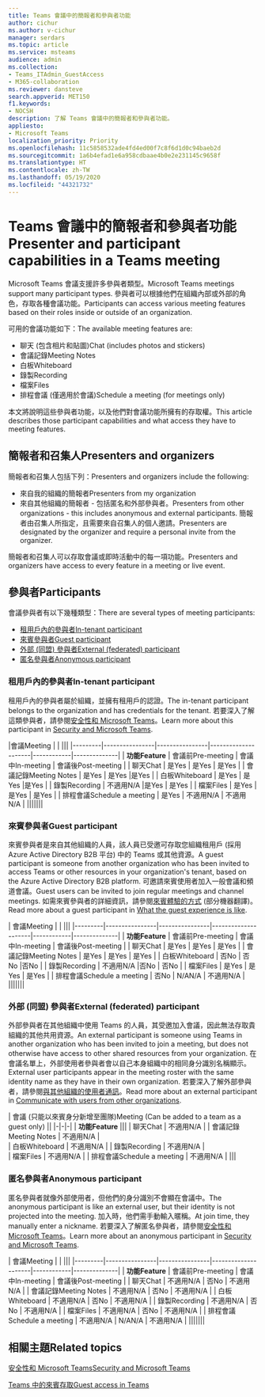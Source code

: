 ```yaml
---
title: Teams 會議中的簡報者和參與者功能
author: cichur
ms.author: v-cichur
manager: serdars
ms.topic: article
ms.service: msteams
audience: admin
ms.collection:
- Teams_ITAdmin_GuestAccess
- M365-collaboration
ms.reviewer: dansteve
search.appverid: MET150
f1.keywords:
- NOCSH
description: 了解 Teams 會議中的簡報者和參與者功能。
appliesto:
- Microsoft Teams
localization_priority: Priority
ms.openlocfilehash: 11c5858532ade4fd4ed00f7c8f6d1d0c94baeb2d
ms.sourcegitcommit: 1a6b4efad1e6a958cdbaae4b0e2e231145c9658f
ms.translationtype: HT
ms.contentlocale: zh-TW
ms.lasthandoff: 05/19/2020
ms.locfileid: "44321732"
---
```

<a name="presenter-and-participant-capabilities-in-a-teams-meeting"></a><span data-ttu-id="24990-103">Teams 會議中的簡報者和參與者功能</span><span class="sxs-lookup"><span data-stu-id="24990-103">Presenter and participant capabilities in a Teams meeting</span></span>
======================================================

<span data-ttu-id="24990-104">Microsoft Teams 會議支援許多參與者類型。</span><span class="sxs-lookup"><span data-stu-id="24990-104">Microsoft Teams meetings support many participant types.</span></span> <span data-ttu-id="24990-105">參與者可以根據他們在組織內部或外部的角色，存取各種會議功能。</span><span class="sxs-lookup"><span data-stu-id="24990-105">Participants can access various meeting features based on their roles inside or outside of an organization.</span></span>

<span data-ttu-id="24990-106">可用的會議功能如下：</span><span class="sxs-lookup"><span data-stu-id="24990-106">The available meeting features are:</span></span>

- <span data-ttu-id="24990-107">聊天 (包含相片和貼圖)</span><span class="sxs-lookup"><span data-stu-id="24990-107">Chat (includes photos and stickers)</span></span>
- <span data-ttu-id="24990-108">會議記錄</span><span class="sxs-lookup"><span data-stu-id="24990-108">Meeting Notes</span></span>
- <span data-ttu-id="24990-109">白板</span><span class="sxs-lookup"><span data-stu-id="24990-109">Whiteboard</span></span>
- <span data-ttu-id="24990-110">錄製</span><span class="sxs-lookup"><span data-stu-id="24990-110">Recording</span></span>
- <span data-ttu-id="24990-111">檔案</span><span class="sxs-lookup"><span data-stu-id="24990-111">Files</span></span>
- <span data-ttu-id="24990-112">排程會議 (僅適用於會議)</span><span class="sxs-lookup"><span data-stu-id="24990-112">Schedule a meeting (for meetings only)</span></span>

<span data-ttu-id="24990-113">本文將說明這些參與者功能，以及他們對會議功能所擁有的存取權。</span><span class="sxs-lookup"><span data-stu-id="24990-113">This article describes those participant capabilities and what access they have to meeting features.</span></span>

## <a name="presenters-and-organizers"></a><span data-ttu-id="24990-114">簡報者和召集人</span><span class="sxs-lookup"><span data-stu-id="24990-114">Presenters and organizers</span></span>

<span data-ttu-id="24990-115">簡報者和召集人包括下列：</span><span class="sxs-lookup"><span data-stu-id="24990-115">Presenters and organizers include the following:</span></span>

- <span data-ttu-id="24990-116">來自我的組織的簡報者</span><span class="sxs-lookup"><span data-stu-id="24990-116">Presenters from my organization</span></span>
- <span data-ttu-id="24990-117">來自其他組織的簡報者 - 包括匿名和外部參與者。</span><span class="sxs-lookup"><span data-stu-id="24990-117">Presenters from other organizations - this includes anonymous and external participants.</span></span> <span data-ttu-id="24990-118">簡報者由召集人所指定，且需要來自召集人的個人邀請。</span><span class="sxs-lookup"><span data-stu-id="24990-118">Presenters are designated by the organizer and require a personal invite from the organizer.</span></span>

<span data-ttu-id="24990-119">簡報者和召集人可以存取會議或即時活動中的每一項功能。</span><span class="sxs-lookup"><span data-stu-id="24990-119">Presenters and organizers have access to every feature in a meeting or live event.</span></span>

## <a name="participants"></a><span data-ttu-id="24990-120">參與者</span><span class="sxs-lookup"><span data-stu-id="24990-120">Participants</span></span>

<span data-ttu-id="24990-121">會議參與者有以下幾種類型：</span><span class="sxs-lookup"><span data-stu-id="24990-121">There are several types of meeting participants:</span></span>

- [<span data-ttu-id="24990-122">租用戶內的參與者</span><span class="sxs-lookup"><span data-stu-id="24990-122">In-tenant participant</span></span>](#in-tenant-participant)
- [<span data-ttu-id="24990-123">來賓參與者</span><span class="sxs-lookup"><span data-stu-id="24990-123">Guest participant</span></span>](#guest-participant)
- [<span data-ttu-id="24990-124">外部 (同盟) 參與者</span><span class="sxs-lookup"><span data-stu-id="24990-124">External (federated) participant</span></span>](#external-federated-participant)
- [<span data-ttu-id="24990-125">匿名參與者</span><span class="sxs-lookup"><span data-stu-id="24990-125">Anonymous participant</span></span>](#anonymous-participant)

### <a name="in-tenant-participant"></a><span data-ttu-id="24990-126">租用戶內的參與者</span><span class="sxs-lookup"><span data-stu-id="24990-126">In-tenant participant</span></span>

<span data-ttu-id="24990-127">租用戶內的參與者屬於組織，並擁有租用戶的認證。</span><span class="sxs-lookup"><span data-stu-id="24990-127">The in-tenant participant belongs to the organization and has credentials for the tenant.</span></span> <span data-ttu-id="24990-128">若要深入了解這類參與者，請參閱[安全性和 Microsoft Teams](teams-security-guide.md#participant-types)。</span><span class="sxs-lookup"><span data-stu-id="24990-128">Learn more about this participant in [Security and Microsoft Teams](teams-security-guide.md#participant-types).</span></span>

|<span data-ttu-id="24990-129">會議</span><span class="sxs-lookup"><span data-stu-id="24990-129">Meeting</span></span>  |  | |||
|---------|----------------|----------------|---------------------|------------|--------------|
| <span data-ttu-id="24990-130">**功能**</span><span class="sxs-lookup"><span data-stu-id="24990-130">**Feature**</span></span>        | <span data-ttu-id="24990-131">會議前</span><span class="sxs-lookup"><span data-stu-id="24990-131">Pre-meeting</span></span> | <span data-ttu-id="24990-132">會議中</span><span class="sxs-lookup"><span data-stu-id="24990-132">In-meeting</span></span> | <span data-ttu-id="24990-133">會議後</span><span class="sxs-lookup"><span data-stu-id="24990-133">Post-meeting</span></span> |
| <span data-ttu-id="24990-134">聊天</span><span class="sxs-lookup"><span data-stu-id="24990-134">Chat</span></span> | <span data-ttu-id="24990-135">是</span><span class="sxs-lookup"><span data-stu-id="24990-135">Yes</span></span> | <span data-ttu-id="24990-136">是</span><span class="sxs-lookup"><span data-stu-id="24990-136">Yes</span></span> | <span data-ttu-id="24990-137">是</span><span class="sxs-lookup"><span data-stu-id="24990-137">Yes</span></span> |
| <span data-ttu-id="24990-138">會議記錄</span><span class="sxs-lookup"><span data-stu-id="24990-138">Meeting Notes</span></span> | <span data-ttu-id="24990-139">是</span><span class="sxs-lookup"><span data-stu-id="24990-139">Yes</span></span> | <span data-ttu-id="24990-140">是</span><span class="sxs-lookup"><span data-stu-id="24990-140">Yes</span></span> |<span data-ttu-id="24990-141">是</span><span class="sxs-lookup"><span data-stu-id="24990-141">Yes</span></span> |
| <span data-ttu-id="24990-142">白板</span><span class="sxs-lookup"><span data-stu-id="24990-142">Whiteboard</span></span> | <span data-ttu-id="24990-143">是</span><span class="sxs-lookup"><span data-stu-id="24990-143">Yes</span></span> | <span data-ttu-id="24990-144">是</span><span class="sxs-lookup"><span data-stu-id="24990-144">Yes</span></span> |<span data-ttu-id="24990-145">是</span><span class="sxs-lookup"><span data-stu-id="24990-145">Yes</span></span> |
| <span data-ttu-id="24990-146">錄製</span><span class="sxs-lookup"><span data-stu-id="24990-146">Recording</span></span> | <span data-ttu-id="24990-147">不適用</span><span class="sxs-lookup"><span data-stu-id="24990-147">N/A</span></span> |<span data-ttu-id="24990-148">是</span><span class="sxs-lookup"><span data-stu-id="24990-148">Yes</span></span> | <span data-ttu-id="24990-149">是</span><span class="sxs-lookup"><span data-stu-id="24990-149">Yes</span></span> |
| <span data-ttu-id="24990-150">檔案</span><span class="sxs-lookup"><span data-stu-id="24990-150">Files</span></span> | <span data-ttu-id="24990-151">是</span><span class="sxs-lookup"><span data-stu-id="24990-151">Yes</span></span> | <span data-ttu-id="24990-152">是</span><span class="sxs-lookup"><span data-stu-id="24990-152">Yes</span></span> | <span data-ttu-id="24990-153">是</span><span class="sxs-lookup"><span data-stu-id="24990-153">Yes</span></span> |
| <span data-ttu-id="24990-154">排程會議</span><span class="sxs-lookup"><span data-stu-id="24990-154">Schedule a meeting</span></span> | <span data-ttu-id="24990-155">是</span><span class="sxs-lookup"><span data-stu-id="24990-155">Yes</span></span> | <span data-ttu-id="24990-156">不適用</span><span class="sxs-lookup"><span data-stu-id="24990-156">N/A</span></span> | <span data-ttu-id="24990-157">不適用</span><span class="sxs-lookup"><span data-stu-id="24990-157">N/A</span></span> |
|||||||

### <a name="guest-participant"></a><span data-ttu-id="24990-158">來賓參與者</span><span class="sxs-lookup"><span data-stu-id="24990-158">Guest participant</span></span>

<span data-ttu-id="24990-159">來賓參與者是來自其他組織的人員，該人員已受邀可存取您組織租用戶 (採用 Azure Active Directory B2B 平台) 中的 Teams 或其他資源。</span><span class="sxs-lookup"><span data-stu-id="24990-159">A guest participant is someone from another organization who has been invited to access Teams or other resources in your organization's tenant, based on the Azure Active Directory B2B platform.</span></span> <span data-ttu-id="24990-160">可邀請來賓使用者加入一般會議和頻道會議。</span><span class="sxs-lookup"><span data-stu-id="24990-160">Guest users can be invited to join regular meetings and channel meetings.</span></span> <span data-ttu-id="24990-161">如需來賓參與者的詳細資訊，請參閱[來賓體驗的方式](guest-experience.md#comparison-of-team-member-and-guest-capabilities) (部分機器翻譯)。</span><span class="sxs-lookup"><span data-stu-id="24990-161">Read more about a guest participant in [What the guest experience is like](guest-experience.md#comparison-of-team-member-and-guest-capabilities).</span></span>

| <span data-ttu-id="24990-162">會議</span><span class="sxs-lookup"><span data-stu-id="24990-162">Meeting</span></span> |  | |||
|---------|----------------|----------------|---------------------|------------|--------------|
| <span data-ttu-id="24990-163">**功能**</span><span class="sxs-lookup"><span data-stu-id="24990-163">**Feature**</span></span>        | <span data-ttu-id="24990-164">會議前</span><span class="sxs-lookup"><span data-stu-id="24990-164">Pre-meeting</span></span> | <span data-ttu-id="24990-165">會議中</span><span class="sxs-lookup"><span data-stu-id="24990-165">In-meeting</span></span> | <span data-ttu-id="24990-166">會議後</span><span class="sxs-lookup"><span data-stu-id="24990-166">Post-meeting</span></span> |
| <span data-ttu-id="24990-167">聊天</span><span class="sxs-lookup"><span data-stu-id="24990-167">Chat</span></span> | <span data-ttu-id="24990-168">是</span><span class="sxs-lookup"><span data-stu-id="24990-168">Yes</span></span> | <span data-ttu-id="24990-169">是</span><span class="sxs-lookup"><span data-stu-id="24990-169">Yes</span></span> | <span data-ttu-id="24990-170">是</span><span class="sxs-lookup"><span data-stu-id="24990-170">Yes</span></span> |
| <span data-ttu-id="24990-171">會議記錄</span><span class="sxs-lookup"><span data-stu-id="24990-171">Meeting Notes</span></span> | <span data-ttu-id="24990-172">是</span><span class="sxs-lookup"><span data-stu-id="24990-172">Yes</span></span> | <span data-ttu-id="24990-173">是</span><span class="sxs-lookup"><span data-stu-id="24990-173">Yes</span></span> | <span data-ttu-id="24990-174">是</span><span class="sxs-lookup"><span data-stu-id="24990-174">Yes</span></span> |
| <span data-ttu-id="24990-175">白板</span><span class="sxs-lookup"><span data-stu-id="24990-175">Whiteboard</span></span> | <span data-ttu-id="24990-176">否</span><span class="sxs-lookup"><span data-stu-id="24990-176">No</span></span> | <span data-ttu-id="24990-177">否</span><span class="sxs-lookup"><span data-stu-id="24990-177">No</span></span> |<span data-ttu-id="24990-178">否</span><span class="sxs-lookup"><span data-stu-id="24990-178">No</span></span> |
| <span data-ttu-id="24990-179">錄製</span><span class="sxs-lookup"><span data-stu-id="24990-179">Recording</span></span> | <span data-ttu-id="24990-180">不適用</span><span class="sxs-lookup"><span data-stu-id="24990-180">N/A</span></span> |<span data-ttu-id="24990-181">否</span><span class="sxs-lookup"><span data-stu-id="24990-181">No</span></span> | <span data-ttu-id="24990-182">否</span><span class="sxs-lookup"><span data-stu-id="24990-182">No</span></span> |
| <span data-ttu-id="24990-183">檔案</span><span class="sxs-lookup"><span data-stu-id="24990-183">Files</span></span> | <span data-ttu-id="24990-184">是</span><span class="sxs-lookup"><span data-stu-id="24990-184">Yes</span></span> | <span data-ttu-id="24990-185">是</span><span class="sxs-lookup"><span data-stu-id="24990-185">Yes</span></span> | <span data-ttu-id="24990-186">是</span><span class="sxs-lookup"><span data-stu-id="24990-186">Yes</span></span> |
| <span data-ttu-id="24990-187">排程會議</span><span class="sxs-lookup"><span data-stu-id="24990-187">Schedule a meeting</span></span> | <span data-ttu-id="24990-188">否</span><span class="sxs-lookup"><span data-stu-id="24990-188">No</span></span> | <span data-ttu-id="24990-189">N/A</span><span class="sxs-lookup"><span data-stu-id="24990-189">N/A</span></span> | <span data-ttu-id="24990-190">不適用</span><span class="sxs-lookup"><span data-stu-id="24990-190">N/A</span></span> |
|||||||

### <a name="external-federated-participant"></a><span data-ttu-id="24990-191">外部 (同盟) 參與者</span><span class="sxs-lookup"><span data-stu-id="24990-191">External (federated) participant</span></span>

<span data-ttu-id="24990-192">外部參與者在其他組織中使用 Teams 的人員，其受邀加入會議，因此無法存取貴組織的其他共用資源。</span><span class="sxs-lookup"><span data-stu-id="24990-192">An external participant is someone using Teams in another organization who has been invited to join a meeting, but does not otherwise have access to other shared resources from your organization.</span></span> <span data-ttu-id="24990-193">在會議名單上，外部使用者參與者會以自己本身組織中的相同身分識別名稱顯示。</span><span class="sxs-lookup"><span data-stu-id="24990-193">External user participants appear in the meeting roster with the same identity name as they have in their own organization.</span></span> <span data-ttu-id="24990-194">若要深入了解外部參與者，請參閱[與其他組織的使用者通訊](communicate-with-users-from-other-organizations.md#external-access)。</span><span class="sxs-lookup"><span data-stu-id="24990-194">Read more about an external participant in [Communicate with users from other organizations](communicate-with-users-from-other-organizations.md#external-access).</span></span>

| <span data-ttu-id="24990-195">會議 (只能以來賓身分新增至團隊)</span><span class="sxs-lookup"><span data-stu-id="24990-195">Meeting (Can be added to a team as a guest only)</span></span> ||
|-|-|-|
| <span data-ttu-id="24990-196">**功能**</span><span class="sxs-lookup"><span data-stu-id="24990-196">**Feature**</span></span> |||
| <span data-ttu-id="24990-197">聊天</span><span class="sxs-lookup"><span data-stu-id="24990-197">Chat</span></span> | <span data-ttu-id="24990-198">不適用</span><span class="sxs-lookup"><span data-stu-id="24990-198">N/A</span></span> |
| <span data-ttu-id="24990-199">會議記錄</span><span class="sxs-lookup"><span data-stu-id="24990-199">Meeting Notes</span></span> | <span data-ttu-id="24990-200">不適用</span><span class="sxs-lookup"><span data-stu-id="24990-200">N/A</span></span> |  
| <span data-ttu-id="24990-201">白板</span><span class="sxs-lookup"><span data-stu-id="24990-201">Whiteboard</span></span> | <span data-ttu-id="24990-202">不適用</span><span class="sxs-lookup"><span data-stu-id="24990-202">N/A</span></span> |
| <span data-ttu-id="24990-203">錄製</span><span class="sxs-lookup"><span data-stu-id="24990-203">Recording</span></span> | <span data-ttu-id="24990-204">不適用</span><span class="sxs-lookup"><span data-stu-id="24990-204">N/A</span></span> |  
| <span data-ttu-id="24990-205">檔案</span><span class="sxs-lookup"><span data-stu-id="24990-205">Files</span></span> | <span data-ttu-id="24990-206">不適用</span><span class="sxs-lookup"><span data-stu-id="24990-206">N/A</span></span> |
| <span data-ttu-id="24990-207">排程會議</span><span class="sxs-lookup"><span data-stu-id="24990-207">Schedule a meeting</span></span> | <span data-ttu-id="24990-208">不適用</span><span class="sxs-lookup"><span data-stu-id="24990-208">N/A</span></span> |
|||

### <a name="anonymous-participant"></a><span data-ttu-id="24990-209">匿名參與者</span><span class="sxs-lookup"><span data-stu-id="24990-209">Anonymous participant</span></span>

<span data-ttu-id="24990-210">匿名參與者就像外部使用者，但他們的身分識別不會顯在會議中。</span><span class="sxs-lookup"><span data-stu-id="24990-210">The anonymous participant is like an external user, but their identity is not projected into the meeting.</span></span> <span data-ttu-id="24990-211">加入時，他們需手動輸入暱稱。</span><span class="sxs-lookup"><span data-stu-id="24990-211">At join time, they manually enter a nickname.</span></span> <span data-ttu-id="24990-212">若要深入了解匿名參與者，請參閱[安全性和 Microsoft Teams](teams-security-guide.md#participant-types)。</span><span class="sxs-lookup"><span data-stu-id="24990-212">Learn more about an anonymous participant in [Security and Microsoft Teams](teams-security-guide.md#participant-types).</span></span>

| <span data-ttu-id="24990-213">會議</span><span class="sxs-lookup"><span data-stu-id="24990-213">Meeting</span></span>  | | |||
|---------|----------------|----------------|---------------------|------------|--------------|
| <span data-ttu-id="24990-214">**功能**</span><span class="sxs-lookup"><span data-stu-id="24990-214">**Feature**</span></span>        | <span data-ttu-id="24990-215">會議前</span><span class="sxs-lookup"><span data-stu-id="24990-215">Pre-meeting</span></span> | <span data-ttu-id="24990-216">會議中</span><span class="sxs-lookup"><span data-stu-id="24990-216">In-meeting</span></span> | <span data-ttu-id="24990-217">會議後</span><span class="sxs-lookup"><span data-stu-id="24990-217">Post-meeting</span></span> |
| <span data-ttu-id="24990-218">聊天</span><span class="sxs-lookup"><span data-stu-id="24990-218">Chat</span></span> | <span data-ttu-id="24990-219">不適用</span><span class="sxs-lookup"><span data-stu-id="24990-219">N/A</span></span> | <span data-ttu-id="24990-220">否</span><span class="sxs-lookup"><span data-stu-id="24990-220">No</span></span> | <span data-ttu-id="24990-221">不適用</span><span class="sxs-lookup"><span data-stu-id="24990-221">N/A</span></span> |
| <span data-ttu-id="24990-222">會議記錄</span><span class="sxs-lookup"><span data-stu-id="24990-222">Meeting Notes</span></span> | <span data-ttu-id="24990-223">不適用</span><span class="sxs-lookup"><span data-stu-id="24990-223">N/A</span></span> | <span data-ttu-id="24990-224">否</span><span class="sxs-lookup"><span data-stu-id="24990-224">No</span></span> | <span data-ttu-id="24990-225">不適用</span><span class="sxs-lookup"><span data-stu-id="24990-225">N/A</span></span> |
| <span data-ttu-id="24990-226">白板</span><span class="sxs-lookup"><span data-stu-id="24990-226">Whiteboard</span></span> | <span data-ttu-id="24990-227">不適用</span><span class="sxs-lookup"><span data-stu-id="24990-227">N/A</span></span> | <span data-ttu-id="24990-228">否</span><span class="sxs-lookup"><span data-stu-id="24990-228">No</span></span> | <span data-ttu-id="24990-229">不適用</span><span class="sxs-lookup"><span data-stu-id="24990-229">N/A</span></span> |
| <span data-ttu-id="24990-230">錄製</span><span class="sxs-lookup"><span data-stu-id="24990-230">Recording</span></span> | <span data-ttu-id="24990-231">不適用</span><span class="sxs-lookup"><span data-stu-id="24990-231">N/A</span></span> | <span data-ttu-id="24990-232">否</span><span class="sxs-lookup"><span data-stu-id="24990-232">No</span></span> | <span data-ttu-id="24990-233">不適用</span><span class="sxs-lookup"><span data-stu-id="24990-233">N/A</span></span> |
| <span data-ttu-id="24990-234">檔案</span><span class="sxs-lookup"><span data-stu-id="24990-234">Files</span></span> | <span data-ttu-id="24990-235">不適用</span><span class="sxs-lookup"><span data-stu-id="24990-235">N/A</span></span> | <span data-ttu-id="24990-236">否</span><span class="sxs-lookup"><span data-stu-id="24990-236">No</span></span> | <span data-ttu-id="24990-237">不適用</span><span class="sxs-lookup"><span data-stu-id="24990-237">N/A</span></span> |
| <span data-ttu-id="24990-238">排程會議</span><span class="sxs-lookup"><span data-stu-id="24990-238">Schedule a meeting</span></span> | <span data-ttu-id="24990-239">不適用</span><span class="sxs-lookup"><span data-stu-id="24990-239">N/A</span></span> | <span data-ttu-id="24990-240">N/A</span><span class="sxs-lookup"><span data-stu-id="24990-240">N/A</span></span> | <span data-ttu-id="24990-241">不適用</span><span class="sxs-lookup"><span data-stu-id="24990-241">N/A</span></span> |
|||||||

## <a name="related-topics"></a><span data-ttu-id="24990-242">相關主題</span><span class="sxs-lookup"><span data-stu-id="24990-242">Related topics</span></span>

[<span data-ttu-id="24990-243">安全性和 Microsoft Teams</span><span class="sxs-lookup"><span data-stu-id="24990-243">Security and Microsoft Teams</span></span>](teams-security-guide.md)

[<span data-ttu-id="24990-244">Teams 中的來賓存取</span><span class="sxs-lookup"><span data-stu-id="24990-244">Guest access in Teams</span></span>](guest-access.md)
